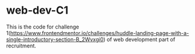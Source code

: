 # web-dev-C1
This is the code for challenge 1(https://www.frontendmentor.io/challenges/huddle-landing-page-with-a-single-introductory-section-B_2Wvxgi0) of web development part of recruitment.

